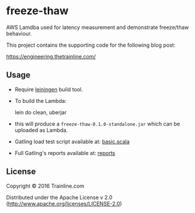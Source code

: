 # freeze-thaw

AWS Lamdba used for latency measurement and demonstrate freeze/thaw behaviour.

This project contains the supporting code for the following blog post:

   https://engineering.thetrainline.com/<FIXME>

## Usage

  * Require [leiningen](http://leiningen.org/) build tool.
  * To build the Lambda:

     lein do clean, uberjar

  * this will produce a `freeze-thaw-0.1.0-standalone.jar` which can be
    uploaded as Lambda.

  * Gatling load test script available at: [basic.scala](gatling/basic.scala)

  * Full Gatling's reports available at: [reports](reports/)

## License

Copyright © 2016 Trainline.com

Distributed under the Apache License v 2.0 (http://www.apache.org/licenses/LICENSE-2.0)
